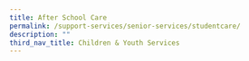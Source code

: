 ```yaml
---
title: After School Care
permalink: /support-services/senior-services/studentcare/
description: ""
third_nav_title: Children & Youth Services
---
```

